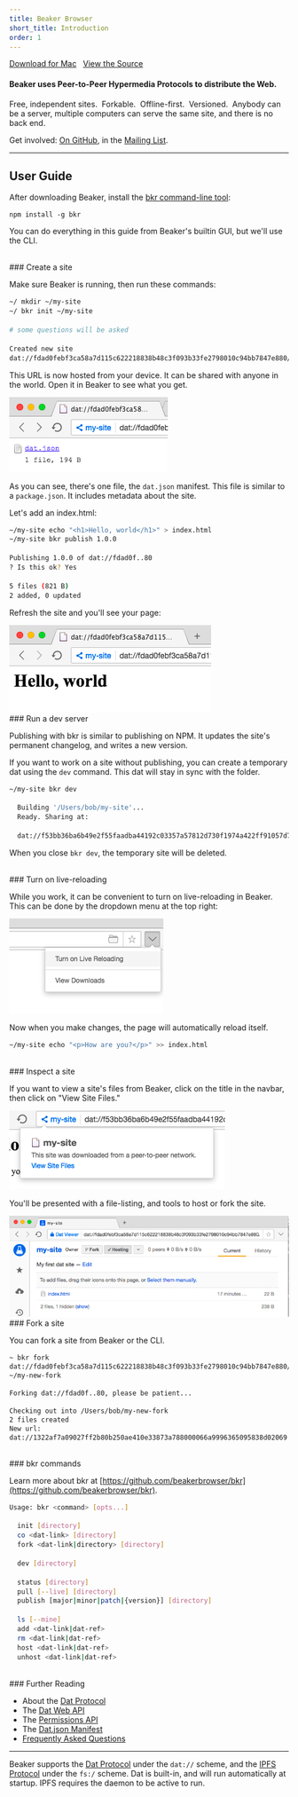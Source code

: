 ```yaml
---
title: Beaker Browser
short_title: Introduction
order: 1
---
```


<a class="btn btn-primary" href="https://download.beakerbrowser.net/download/latest/osx"><i class="fa fa-apple" aria-hidden="true"></i> Download for Mac</a>
&nbsp; <a href="https://github.com/beakerbrowser/beaker">View the Source</a>

#### Beaker uses Peer-to-Peer Hypermedia Protocols to distribute the Web.

Free, independent sites.&nbsp;
<span class="fa fa-code-fork"></span> Forkable.&nbsp;
<span class="fa fa-floppy-o"></span> Offline-first.&nbsp;
<span class="fa fa-history"></span> Versioned.&nbsp;
Anybody can be a server, multiple computers can serve the same site, and there is no back end.

Get involved: <a href="https://github.com/beakerbrowser/beaker">On GitHub</a>, in the <a href="https://groups.google.com/forum/#!forum/beaker-browser">Mailing List</a>.

<hr class="nomargin">

## User Guide

After downloading Beaker, install the [bkr command-line tool](https://github.com/beakerbrowser/bkr):

```
npm install -g bkr
```

You can do everything in this guide from Beaker's builtin GUI, but we'll use the CLI.

<br>
### Create a site

Make sure Beaker is running, then run these commands:

```bash
~/ mkdir ~/my-site
~/ bkr init ~/my-site

# some questions will be asked

Created new site
dat://fdad0febf3ca58a7d115c622218838b48c3f093b33fe2798010c94bb7847e880/ # your URL will differ

```

This URL is now hosted from your device.
It can be shared with anyone in the world.
Open it in Beaker to see what you get.

<img src="/img/getting-started-screen-justcreated.png" class="bordered">

As you can see, there's one file, the `dat.json` manifest.
This file is similar to a `package.json`.
It includes metadata about the site.

Let's add an index.html:

```bash
~/my-site echo "<h1>Hello, world</h1>" > index.html
~/my-site bkr publish 1.0.0

Publishing 1.0.0 of dat://fdad0f..80
? Is this ok? Yes

5 files (821 B)
2 added, 0 updated
```

Refresh the site and you'll see your page:

<img src="/img/getting-started-screen-helloworld.png" class="bordered">

<br>
### Run a dev server

Publishing with bkr is similar to publishing on NPM.
It updates the site's permanent changelog, and writes a new version.

If you want to work on a site without publishing, you can create a temporary dat using the `dev` command.
This dat will stay in sync with the folder.

```bash
~/my-site bkr dev

  Building '/Users/bob/my-site'...
  Ready. Sharing at:

  dat://f53bb36ba6b49e2f55faadba44192c03357a57812d730f1974a422ff91057d7b # again, your url will differ
```

When you close `bkr dev`, the temporary site will be deleted.

<br>
### Turn on live-reloading

While you work, it can be convenient to turn on live-reloading in Beaker.
This can be done by the dropdown menu at the top right:

<img src="/img/getting-started-screen-livereload.png" class="bordered">

Now when you make changes, the page will automatically reload itself.

```bash
~/my-site echo "<p>How are you?</p>" >> index.html
```

<br>
### Inspect a site

If you want to view a site's files from Beaker, click on the title in the navbar, then click on "View Site Files."

<img src="/img/getting-started-screen-siteinfo.png" class="bordered">

You'll be presented with a file-listing, and tools to host or fork the site.

<img src="/img/getting-started-screen-datviewer.png" class="bordered">

<br>
### Fork a site

You can fork a site from Beaker or the CLI.

```
~ bkr fork dat://fdad0febf3ca58a7d115c622218838b48c3f093b33fe2798010c94bb7847e880/ ~/my-new-fork

Forking dat://fdad0f..80, please be patient...

Checking out into /Users/bob/my-new-fork
2 files created
New url: dat://1322af7a09027ff2b80b250ae410e33873a788000066a9996365095838d02069
```

<br>
### bkr commands

Learn more about bkr at [https://github.com/beakerbrowser/bkr](https://github.com/beakerbrowser/bkr).

```bash
Usage: bkr <command> [opts...]

  init [directory]
  co <dat-link> [directory]
  fork <dat-link|directory> [directory]

  dev [directory]

  status [directory]
  pull [--live] [directory]
  publish [major|minor|patch|{version}] [directory]

  ls [--mine]
  add <dat-link|dat-ref>
  rm <dat-link|dat-ref>
  host <dat-link|dat-ref>
  unhost <dat-link|dat-ref>
```

<br>
### Further Reading

 - About the [Dat Protocol](/docs/dat/intro.html)
 - The [Dat Web API](/docs/apis/dat.html)
 - The [Permissions API](/docs/apis/permissions.html)
 - The [Dat.json Manifest](/docs/apis/manifest.html)
 - [Frequently Asked Questions](/docs/faq.html)

<hr>

Beaker supports the [Dat Protocol](/docs/dat/intro.html) under the `dat://` scheme, and the [IPFS Protocol](https://ipfs.io) under the `fs:/` scheme.
Dat is built-in, and will run automatically at startup.
IPFS requires the daemon to be active to run.